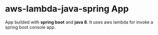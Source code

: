 # aws-lambda-java-spring App

App builded with **spring boot** and **java 8**. It uses aws lambda for invoke a spring boot console app.

